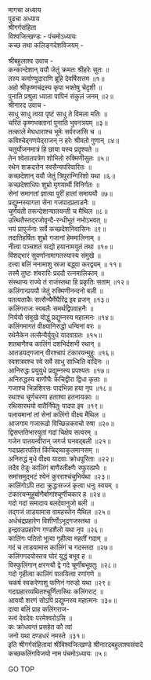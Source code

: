 मागचा अध्याय  
पुढचा अध्याय  
श्रीगर्गसंहिता  
विश्वजित्खण्डः - पंचमोऽध्यायः  
कच्छ तथा कलिङ्गदेशविजयम् -  
  
श्रीबहुलाश्व उवाच -  
कन्कान्देशान् ययौ जेतुं क्रमतः श्रीहरेः सुतः ॥  
तस्य कर्माण्युदाराणि ब्रूहि देवर्षिसत्तम ॥१॥  
अहो श्रीकृष्णचंद्रस्य कृपा भक्तेषु चेदृशी ॥  
पुनाति प्रश्रुता ध्याता पापिनं संकुलं जनम् ॥२॥  
श्रीनारद उवाच -  
साधु साधु त्वया पृष्टं साधु ते विमला मतिः ॥  
चरितं कृष्णभक्तानां पुनाति भुवनत्रयम् ॥३॥  
तत्काले मेघधाराश्च भूमेः सर्वरजांसि च ॥  
कविश्चेद्‌गणयेद्‌राजन् न हरेः श्रीमतो गुणान् ॥४॥  
चतुर्योजनमात्रं हि छाया यस्य प्रदृश्यते ॥  
तेन श्वेतातपत्रेण शोभितो रुक्मिणीसुतः ॥५॥  
रथेन शक्रदत्तेन स्वसैन्यपरिवारितः ॥  
कच्छदेशान् ययौ जेतुं त्रिपुरान्गिरिशो यथा ॥६॥  
कच्छदेशाधिपः शुभ्रो मृगयार्थी विनिर्गतः ॥  
सेनां समागतां ज्ञात्वा पुरीं हालां समाययौ ॥७॥  
प्रद्युम्नस्यागता सेना गजपादप्रताडनैः ॥  
चूर्णयंती तरून्देशान्पातयन्ती च मैथिल ॥८॥  
उत्थितैस्तद्‌रजोवृन्दै-रन्धीभूतं नभोऽभवत् ॥  
भयं प्रापुर्जनाः सर्वे कच्छदेशनिवासिनः ॥९॥  
तदातिहर्षितः शुभ्रो गजानां हेममालिनाम् ॥  
नीत्वा पञ्चशतं सद्यो हयानामयुतं तथा ॥१०॥  
विंशद्‌भारं सुवर्णानामागतस्यास्य संमुखे ॥  
दत्त्वा बलिं ननामाशु स्रजा बद्ध्वा करद्वयम् ॥ ११॥  
तस्मै तुष्टः शंबरारिः प्रददौ रत्नमालिकाम् ॥  
संस्थाप्य राज्ये तं राजंस्तथा हि प्रकृतिः सताम् ॥१२॥  
कलिंगान्प्रययौ जेतुं रुक्मिणीनन्दनो बली ॥  
पतत्पताकैः सत्सैन्यैर्मेघैरिंद्र इव व्रजन् ॥१३॥  
कलिंगराजः स्वबलैः समर्थद्विपवाहनैः ॥  
निर्ययौ संमुखे योद्धुं प्रद्युम्नस्य महात्मनः ॥१४॥  
कलिंगमागतं वीक्ष्यानिरुद्धो धन्विनां वरः ॥  
रथेनैकेन तत्सैन्यैर्युयुधे यादवाग्रतः ॥१५॥  
शतबाणैश्च कालिंगं दशभिर्दशभी रथान् ॥  
आतडयद्‌गजान् वीरश्चापं टंकारयन्मुहुः ॥१६॥  
स्वशत्रवश्च स्वे सर्वे साधु साध्विति वादिनः ॥  
आनिरुद्धः प्रयुयुधे प्रद्युम्नस्य प्रपश्यतः ॥१७॥  
अनिरुद्धस्य बाणौघैः केचिद्वीरा द्विधा कृताः ॥  
गजाश्च भिन्नशिरसः पादभिन्ना हया नृप ॥१८॥  
रथाश्च चूर्णचरणा हताश्वा हतनायकाः ॥  
रथिसारथयो वातैर्निपेतुः पादपा इव ॥१९॥  
पलायमानां तां सेनां कलिंगो वीक्ष्य मैथिल ॥  
आजगाम गजारूढो विच्छिन्नकवचो रुषा ॥२०॥  
द्विसप्ततिभारयुतां गदां चिक्षेप सत्वरम् ॥  
गजेन पातयन्वीरान् जगर्ज घनवद्बली ॥२१॥  
गदाप्रहारपतितं किंचिद्‌व्याकुलमानसम् ॥  
अनिरुद्धं मृधे वीक्ष्य यादवाः क्रोधपूरिताः ॥२२॥  
तदैव तेडुः कालिंगं बाणैस्तीक्ष्णैः स्फुरत्प्रभैः ॥  
समांसमुद्भटं श्येनं कुरराश्चंचुभिर्यथा ॥२३॥  
कालिंगोऽपि तदा क्रुद्धःसज्जं कृत्वा धनुः स्वयम् ॥  
टंकारयन्मुहुर्बाणैर्बाणांश्चूर्णीचकार ह ॥२४॥  
गदो गदां समादाय बलदेवानुजो बली ॥  
तद्‌गजं ताडयामास वामहस्तेन मैथिल ॥२५॥  
अर्धचंद्रप्रहारेण विशीर्णोऽभूद्‌गजस्तथा ॥  
इन्द्रवज्रप्रहारेण गण्डशैलो यथा नृप ॥२६॥  
कालिंगः पतितो भूत्वा गृहीत्वा महतीं गदाम् ॥  
गदं च ताडयामास कालिंगं च गदस्तदा ॥२७॥  
कलिंगगदयोस्तत्र घोरं युद्धं बभूव ह ॥  
विस्फुलिंगान् क्षरन्त्यौ द्वे गदे चूर्णीबभूवतुः ॥२८॥  
गदो गृहीत्वा कालिंगं पातयित्वा रणांगणे ॥  
चकर्ष स्वकरेणाशु फणिनं गरुडो यथा ॥२९॥  
गदाप्रहारव्यथितश्चूर्णितास्थिः कलिंगराट् ॥  
आययौ शरणं सोऽपि प्रद्युम्नस्य महात्मनः ॥३०॥  
दत्वा बलिं प्राह कलिंगराज-  
     स्त्वं देवदेवः परमेश्वरोऽसि ॥  
कः क्रोधवन्तं प्रसहेत कौ त्वां  
     जनो यथा दण्डधरं नमस्ते ॥३१॥  
इति श्रीगर्गसंहितायां श्रीविश्वजित्खण्डे श्रीनारदबहुलाश्वसंवादे  
कच्छकलिंगविजयो नाम पंचमोऽध्यायः ॥५॥  
  
GO TOP
